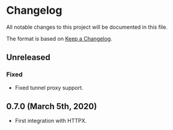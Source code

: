# Changelog

All notable changes to this project will be documented in this file.

The format is based on [Keep a Changelog](https://keepachangelog.com/en/1.0.0/).

## Unreleased

### Fixed

- Fixed tunnel proxy support.

## 0.7.0 (March 5th, 2020)

- First integration with HTTPX.
